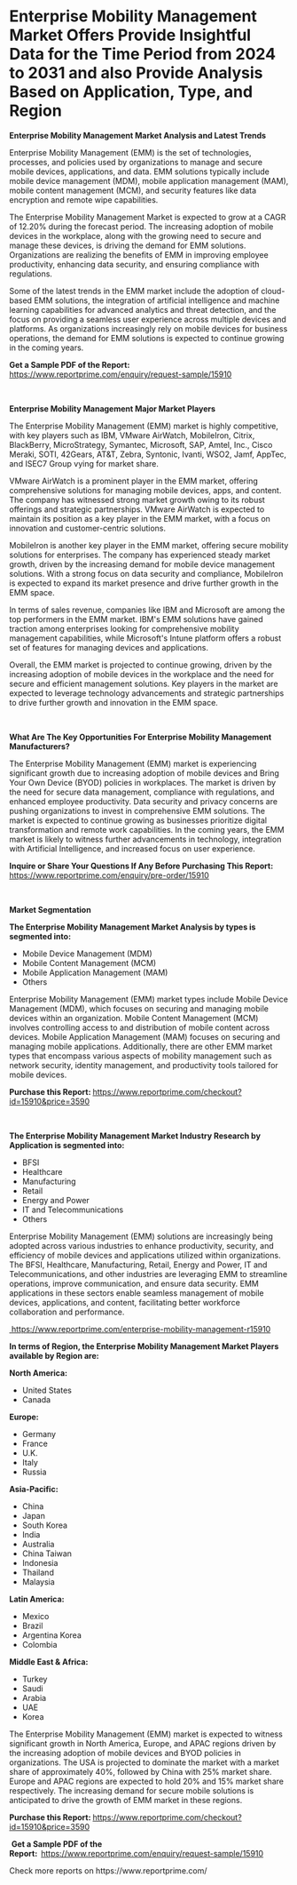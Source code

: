 <p><h1>Enterprise Mobility Management Market Offers Provide Insightful Data for the Time Period from 2024 to 2031 and also Provide Analysis Based on Application, Type, and Region</h1></p><p><strong>Enterprise Mobility Management Market Analysis and Latest Trends</strong></p>
<p><p>Enterprise Mobility Management (EMM) is the set of technologies, processes, and policies used by organizations to manage and secure mobile devices, applications, and data. EMM solutions typically include mobile device management (MDM), mobile application management (MAM), mobile content management (MCM), and security features like data encryption and remote wipe capabilities.</p><p>The Enterprise Mobility Management Market is expected to grow at a CAGR of 12.20% during the forecast period. The increasing adoption of mobile devices in the workplace, along with the growing need to secure and manage these devices, is driving the demand for EMM solutions. Organizations are realizing the benefits of EMM in improving employee productivity, enhancing data security, and ensuring compliance with regulations.</p><p>Some of the latest trends in the EMM market include the adoption of cloud-based EMM solutions, the integration of artificial intelligence and machine learning capabilities for advanced analytics and threat detection, and the focus on providing a seamless user experience across multiple devices and platforms. As organizations increasingly rely on mobile devices for business operations, the demand for EMM solutions is expected to continue growing in the coming years.</p></p>
<p><strong>Get a Sample PDF of the Report:&nbsp;</strong> <a href="https://www.reportprime.com/enquiry/request-sample/15910">https://www.reportprime.com/enquiry/request-sample/15910</a></p>
<p>&nbsp;</p>
<p><strong>Enterprise Mobility Management Major Market Players</strong></p>
<p><p>The Enterprise Mobility Management (EMM) market is highly competitive, with key players such as IBM, VMware AirWatch, MobileIron, Citrix, BlackBerry, MicroStrategy, Symantec, Microsoft, SAP, Amtel, Inc., Cisco Meraki, SOTI, 42Gears, AT&T, Zebra, Syntonic, Ivanti, WSO2, Jamf, AppTec, and ISEC7 Group vying for market share.</p><p>VMware AirWatch is a prominent player in the EMM market, offering comprehensive solutions for managing mobile devices, apps, and content. The company has witnessed strong market growth owing to its robust offerings and strategic partnerships. VMware AirWatch is expected to maintain its position as a key player in the EMM market, with a focus on innovation and customer-centric solutions.</p><p>MobileIron is another key player in the EMM market, offering secure mobility solutions for enterprises. The company has experienced steady market growth, driven by the increasing demand for mobile device management solutions. With a strong focus on data security and compliance, MobileIron is expected to expand its market presence and drive further growth in the EMM space.</p><p>In terms of sales revenue, companies like IBM and Microsoft are among the top performers in the EMM market. IBM's EMM solutions have gained traction among enterprises looking for comprehensive mobility management capabilities, while Microsoft's Intune platform offers a robust set of features for managing devices and applications.</p><p>Overall, the EMM market is projected to continue growing, driven by the increasing adoption of mobile devices in the workplace and the need for secure and efficient management solutions. Key players in the market are expected to leverage technology advancements and strategic partnerships to drive further growth and innovation in the EMM space.</p></p>
<p>&nbsp;</p>
<p><strong>What Are The Key Opportunities For Enterprise Mobility Management Manufacturers?</strong></p>
<p><p>The Enterprise Mobility Management (EMM) market is experiencing significant growth due to increasing adoption of mobile devices and Bring Your Own Device (BYOD) policies in workplaces. The market is driven by the need for secure data management, compliance with regulations, and enhanced employee productivity. Data security and privacy concerns are pushing organizations to invest in comprehensive EMM solutions. The market is expected to continue growing as businesses prioritize digital transformation and remote work capabilities. In the coming years, the EMM market is likely to witness further advancements in technology, integration with Artificial Intelligence, and increased focus on user experience.</p></p>
<p><strong>Inquire or Share Your Questions If Any Before Purchasing This Report:</strong> <a href="https://www.reportprime.com/enquiry/pre-order/15910">https://www.reportprime.com/enquiry/pre-order/15910</a></p>
<p>&nbsp;</p>
<p><strong>Market Segmentation</strong></p>
<p><strong>The Enterprise Mobility Management Market Analysis by types is segmented into:</strong></p>
<p><ul><li>Mobile Device Management (MDM)</li><li>Mobile Content Management (MCM)</li><li>Mobile Application Management (MAM)</li><li>Others</li></ul></p>
<p><p>Enterprise Mobility Management (EMM) market types include Mobile Device Management (MDM), which focuses on securing and managing mobile devices within an organization. Mobile Content Management (MCM) involves controlling access to and distribution of mobile content across devices. Mobile Application Management (MAM) focuses on securing and managing mobile applications. Additionally, there are other EMM market types that encompass various aspects of mobility management such as network security, identity management, and productivity tools tailored for mobile devices.</p></p>
<p><strong>Purchase this Report:&nbsp;</strong><a href="https://www.reportprime.com/checkout?id=15910&price=3590">https://www.reportprime.com/checkout?id=15910&price=3590</a></p>
<p>&nbsp;</p>
<p><strong>The Enterprise Mobility Management Market Industry Research by Application is segmented into:</strong></p>
<p><ul><li>BFSI</li><li>Healthcare</li><li>Manufacturing</li><li>Retail</li><li>Energy and Power</li><li>IT and Telecommunications</li><li>Others</li></ul></p>
<p><p>Enterprise Mobility Management (EMM) solutions are increasingly being adopted across various industries to enhance productivity, security, and efficiency of mobile devices and applications utilized within organizations. The BFSI, Healthcare, Manufacturing, Retail, Energy and Power, IT and Telecommunications, and other industries are leveraging EMM to streamline operations, improve communication, and ensure data security. EMM applications in these sectors enable seamless management of mobile devices, applications, and content, facilitating better workforce collaboration and performance.</p></p>
<p><a href="https://www.reportprime.com/enterprise-mobility-management-r15910">&nbsp;https://www.reportprime.com/enterprise-mobility-management-r15910</a></p>
<p><strong>In terms of Region, the Enterprise Mobility Management Market Players available by Region are:</strong></p>
<p>
    <p> <strong> North America: </strong>
        <ul>
            <li>United States</li>
            <li>Canada</li>
        </ul>
        </p> 
    <p> <strong> Europe: </strong>
        <ul>
            <li>Germany</li>
            <li>France</li>
            <li>U.K.</li>
            <li>Italy</li>
            <li>Russia</li>
        </ul>
        </p> 
    <p> <strong> Asia-Pacific: </strong>
        <ul>
            <li>China</li>
            <li>Japan</li>
            <li>South Korea</li>
            <li>India</li>
            <li>Australia</li>
            <li>China Taiwan</li>
            <li>Indonesia</li>
            <li>Thailand</li>
            <li>Malaysia</li>
        </ul>
        </p> 
    <p> <strong> Latin America: </strong>
        <ul>
            <li>Mexico</li>
            <li>Brazil</li>
            <li>Argentina Korea</li>
            <li>Colombia</li>
        </ul>
        </p> 
    <p> <strong> Middle East & Africa: </strong>
        <ul>
            <li>Turkey</li>
            <li>Saudi</li>
            <li>Arabia</li>
            <li>UAE</li>
            <li>Korea</li>
        </ul>
    </p>
    </p>
<p><p>The Enterprise Mobility Management (EMM) market is expected to witness significant growth in North America, Europe, and APAC regions driven by the increasing adoption of mobile devices and BYOD policies in organizations. The USA is projected to dominate the market with a market share of approximately 40%, followed by China with 25% market share. Europe and APAC regions are expected to hold 20% and 15% market share respectively. The increasing demand for secure mobile solutions is anticipated to drive the growth of EMM market in these regions.</p></p>
<p><strong>Purchase this Report: </strong><a href="https://www.reportprime.com/checkout?id=15910&price=3590">https://www.reportprime.com/checkout?id=15910&price=3590</a></p>
<p>&nbsp;<strong>Get a Sample PDF of the Report:&nbsp;&nbsp;</strong><a href="https://www.reportprime.com/enquiry/request-sample/15910">https://www.reportprime.com/enquiry/request-sample/15910</a></p>
<p><strong></strong></p>
<p>Check more reports on https://www.reportprime.com/</p>
